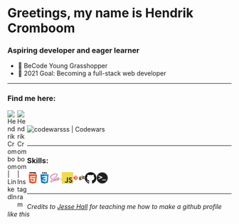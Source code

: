 # Greetings, my name is Hendrik Cromboom

### Aspiring developer and eager learner
- 🌱 BeCode Young Grasshopper
- 🥅 2021 Goal: Becoming a full-stack web developer

---

### Find me here:

[<img align="left" alt="HendrikCromboom | LinkedIn" width="22px" src="https://cdn.jsdelivr.net/npm/simple-icons@v3/icons/linkedin.svg" />][linkedin]
[<img align="left" alt="HendrikCromboom | Instagram" width="22px" src="https://cdn.jsdelivr.net/npm/simple-icons@v3/icons/instagram.svg" />][instagram]
<br />
<br />
[<img align="left" alt="codewarsss | Codewars" width="auto" src="https://www.codewars.com/users/HendrikCromboom/badges/small" />][codewars]

<br />

---

### Skills:

<img align="left" alt="HTML5" width="26px" src="https://raw.githubusercontent.com/github/explore/80688e429a7d4ef2fca1e82350fe8e3517d3494d/topics/html/html.png" />
<img align="left" alt="CSS3" width="26px" src="https://raw.githubusercontent.com/github/explore/80688e429a7d4ef2fca1e82350fe8e3517d3494d/topics/css/css.png" />
<img align="left" alt="Sass" width="26px" src="https://raw.githubusercontent.com/github/explore/80688e429a7d4ef2fca1e82350fe8e3517d3494d/topics/sass/sass.png" />
<img align="left" alt="JavaScript" width="26px" src="https://raw.githubusercontent.com/github/explore/80688e429a7d4ef2fca1e82350fe8e3517d3494d/topics/javascript/javascript.png" />
<img align="left" alt="Git" width="26px" src="https://raw.githubusercontent.com/github/explore/80688e429a7d4ef2fca1e82350fe8e3517d3494d/topics/git/git.png" />
<img align="left" alt="GitHub" width="26px" src="https://raw.githubusercontent.com/github/explore/78df643247d429f6cc873026c0622819ad797942/topics/github/github.png" />
<img align="left" alt="HTML5" width="26px" src="https://raw.githubusercontent.com/github/explore/80688e429a7d4ef2fca1e82350fe8e3517d3494d/topics/terminal/terminal.png" />

<br />
<br />

---

###### *Credits to [Jesse Hall](https://github.com/codeSTACKr) for teaching me how to make a github profile like this*

[instagram]: https://instagram.com/hendrikcrmbm
[linkedin]: https://www.linkedin.com/in/hendrik-cromboom-99b68450/
[codewars]: https://www.codewars.com/users/HendrikCromboom
